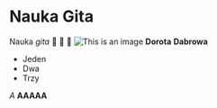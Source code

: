 # Nauka Gita
Nauka *gita*
:hear_no_evil: :see_no_evil:  :speak_no_evil:
![This is an image](https://myoctocat.com/assets/images/base-octocat.svg)
**Dorota**
**Dabrowa**
- Jeden
- Dwa
- Trzy

*A*
**AAAAA**

